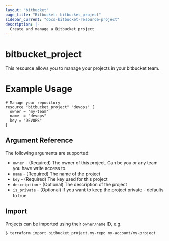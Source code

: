 ```yaml
---
layout: "bitbucket"
page_title: "Bitbucket: bitbucket_project"
sidebar_current: "docs-bitbucket-resource-project"
description: |-
  Create and manage a Bitbucket project
---
```



# bitbucket\_project

This resource allows you to manage your projects in your bitbucket team. 

# Example Usage

```hcl
# Manage your repository
resource "bitbucket_project" "devops" {
  owner = "my-team"
  name  = "devops"
  key = "DEVOPS"
}
```

## Argument Reference

The following arguments are supported:

* `owner` - (Required) The owner of this project. Can be you or any team you have write access to.
* `name` - (Required) The name of the project
* `key` - (Required) The key used for this project
* `description` - (Optional) The description of the project
* `is_private` - (Optional) If you want to keep the project private - defaults to true

## Import

Projects can be imported using their `owner/name` ID, e.g.

```
$ terraform import bitbucket_project.my-repo my-account/my-project
```
